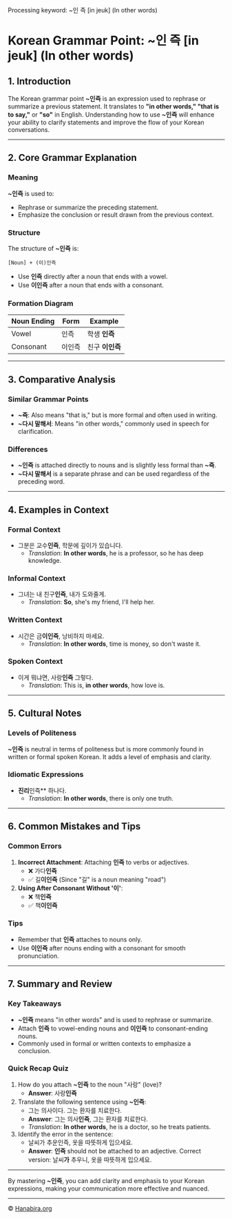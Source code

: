 Processing keyword: ~인 즉 [in jeuk] (In other words)
# Korean Grammar Point: ~인 즉 [in jeuk] (In other words)

## 1. Introduction
The Korean grammar point **~인즉** is an expression used to rephrase or summarize a previous statement. It translates to **"in other words," "that is to say,"** or **"so"** in English. Understanding how to use **~인즉** will enhance your ability to clarify statements and improve the flow of your Korean conversations.

---
## 2. Core Grammar Explanation
### Meaning
**~인즉** is used to:
- Rephrase or summarize the preceding statement.
- Emphasize the conclusion or result drawn from the previous context.
### Structure
The structure of **~인즉** is:
```
[Noun] + (이)인즉
```
- Use **인즉** directly after a noun that ends with a vowel.
- Use **이인즉** after a noun that ends with a consonant.
### Formation Diagram
| Noun Ending | Form      | Example            |
|-------------|-----------|--------------------|
| Vowel       | 인즉      | 학생 **인즉**       |
| Consonant   | 이인즉    | 친구 **이인즉**     |
---
## 3. Comparative Analysis
### Similar Grammar Points
- **~즉**: Also means "that is," but is more formal and often used in writing.
- **~다시 말해서**: Means "in other words," commonly used in speech for clarification.
### Differences
- **~인즉** is attached directly to nouns and is slightly less formal than **~즉**.
- **~다시 말해서** is a separate phrase and can be used regardless of the preceding word.
---
## 4. Examples in Context
### Formal Context
- 그분은 교수**인즉**, 학문에 깊이가 있습니다.
  - _Translation_: **In other words**, he is a professor, so he has deep knowledge.
### Informal Context
- 그녀는 내 친구**인즉**, 내가 도와줄게.
  - _Translation_: **So**, she's my friend, I'll help her.
### Written Context
- 시간은 금**이인즉**, 낭비하지 마세요.
  - _Translation_: **In other words**, time is money, so don't waste it.
### Spoken Context
- 이게 뭐냐면, 사랑**인즉** 그렇다.
  - _Translation_: This is, **in other words**, how love is.
---
## 5. Cultural Notes
### Levels of Politeness
**~인즉** is neutral in terms of politeness but is more commonly found in written or formal spoken Korean. It adds a level of emphasis and clarity.
### Idiomatic Expressions
- **진리**인즉** 하나다.
  - _Translation_: **In other words**, there is only one truth.
---
## 6. Common Mistakes and Tips
### Common Errors
1. **Incorrect Attachment**: Attaching **인즉** to verbs or adjectives.
   - ❌ 가다**인즉**
   - ✅ 길**이인즉** (Since "길" is a noun meaning "road")
2. **Using After Consonant Without '이'**:
   - ❌ 책**인즉**
   - ✅ 책**이인즉**
### Tips
- Remember that **인즉** attaches to nouns only.
- Use **이인즉** after nouns ending with a consonant for smooth pronunciation.
---
## 7. Summary and Review
### Key Takeaways
- **~인즉** means "in other words" and is used to rephrase or summarize.
- Attach **인즉** to vowel-ending nouns and **이인즉** to consonant-ending nouns.
- Commonly used in formal or written contexts to emphasize a conclusion.
### Quick Recap Quiz
1. How do you attach **~인즉** to the noun "사랑" (love)?
   - **Answer**: 사랑**인즉**
2. Translate the following sentence using **~인즉**:
   - 그는 의사이다. 그는 환자를 치료한다.
   - **Answer**: 그는 의사**인즉**, 그는 환자를 치료한다.
   - _Translation_: **In other words**, he is a doctor, so he treats patients.
3. Identify the error in the sentence:
   - 날씨가 추운인즉, 옷을 따뜻하게 입으세요.
   - **Answer**: **인즉** should not be attached to an adjective. Correct version: 날씨**가** 추우니, 옷을 따뜻하게 입으세요.
---
By mastering **~인즉**, you can add clarity and emphasis to your Korean expressions, making your communication more effective and nuanced.

---
© [Hanabira.org](https://hanabira.org)
